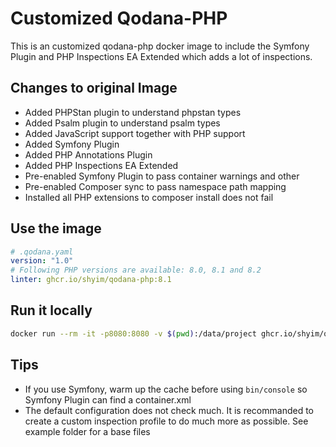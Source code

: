 # Customized Qodana-PHP

This is an customized qodana-php docker image to include the Symfony Plugin and PHP Inspections EA Extended which adds a lot of inspections.

## Changes to original Image

- Added PHPStan plugin to understand phpstan types
- Added Psalm plugin to understand psalm types
- Added JavaScript support together with PHP support
- Added Symfony Plugin
- Added PHP Annotations Plugin
- Added PHP Inspections EA Extended
- Pre-enabled Symfony Plugin to pass container warnings and other
- Pre-enabled Composer sync to pass namespace path mapping
- Installed all PHP extensions to composer install does not fail

## Use the image

```yaml
# .qodana.yaml
version: "1.0"
# Following PHP versions are available: 8.0, 8.1 and 8.2
linter: ghcr.io/shyim/qodana-php:8.1
```

## Run it locally

```bash
docker run --rm -it -p8080:8080 -v $(pwd):/data/project ghcr.io/shyim/qodana-php:8.1 --show-report
```

## Tips

- If you use Symfony, warm up the cache before using `bin/console` so Symfony Plugin can find a container.xml
- The default configuration does not check much. It is recommanded to create a custom inspection profile to do much more as possible. See example folder for a base files
